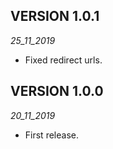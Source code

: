 ## VERSION 1.0.1
_25_11_2019_
* Fixed redirect urls.

## VERSION 1.0.0
_20_11_2019_
* First release.